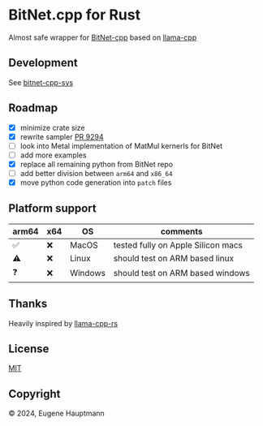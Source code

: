 # BitNet.cpp for Rust

Almost safe wrapper for [BitNet-cpp](https://github.com/microsoft/BitNet) based on [llama-cpp](https://github.com/ggerganov/llama.cpp)

## Development

See [bitnet-cpp-sys](https://github.com/eugenehp/bitnet-cpp-rs/tree/main/bitnet-cpp-sys)

## Roadmap

- [x] minimize crate size
- [x] rewrite sampler [PR 9294](https://github.com/ggerganov/llama.cpp/pull/9294)
- [ ] look into Metal implementation of MatMul kernerls for BitNet
- [ ] add more examples
- [x] replace all remaining python from BitNet repo
- [ ] add better division between `arm64` and `x86_64`
- [x] move python code generation into `patch` files

## Platform support

| arm64 | x64 | OS | comments |
|---|---|---|---|
| ✅ | ❌ | MacOS | tested fully on Apple Silicon macs | 
| ⚠️ | ❌ | Linux | should test on ARM based linux | 
| ❓ | ❌ | Windows | should test on ARM based windows | 

## Thanks

Heavily inspired by [llama-cpp-rs](https://github.com/utilityai/llama-cpp-rs)

## License

[MIT](/LICENSE)

## Copyright

© 2024, Eugene Hauptmann
